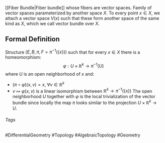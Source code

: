 [[Fiber Bundle|Fiber bundle]] whose fibers are vector spaces.
Family of vector spaces parameterized by another space $X$.
To every point $x\in X$, we attach a vector space $V(x)$ such that these form another space of the same kind as $X$, which we call vector bundle over $X$.

## Formal Definition
Structure $(E,B,\pi, F=\pi^{-1}(\{x\}))$ such that for every $x\in X$ there is a homeomorphism:
$$
\varphi: U\times\mathbb{R}^k\rightarrow \pi^{-1}(U)
$$
where $U$ is an open neighborhood of $x$ and:
- $(\pi\circ\varphi)(x,v)=x$,  $\forall v\in\mathbb{R}^k$ 
- $v\mapsto \varphi(x,v)$ is a linear isomorphism between $\mathbb{R}^k\rightarrow \pi^{-1}(\{x\})$
The open neighborhood $U$ together with $\varphi$ is the local trivialization of the vector bundle since locally the map $\pi$ looks similar to the projection $U\times\mathbb{R}^k\rightarrow U$.

###### Tags
#DifferentialGeometry #Topology #AlgebraicTopology #Geometry